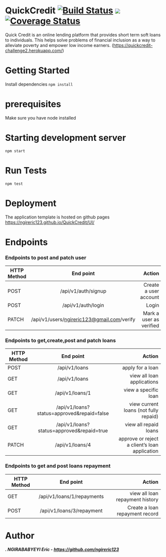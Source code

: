 # QuickCredit [![Build Status](https://travis-ci.org/ngireric123/QuickCredit.svg?branch=develop)](https://travis-ci.org/ngireric123/QuickCredit)    <a href="https://codeclimate.com/github/ngireric123/QuickCredit/maintainability"><img src="https://api.codeclimate.com/v1/badges/7f3e458d461aa92a8206/maintainability" /></a> [![Coverage Status](https://coveralls.io/repos/github/ngireric123/QuickCredit/badge.svg?branch=develop)](https://coveralls.io/github/ngireric123/QuickCredit?branch=develop)


Quick Credit is an online lending platform that provides short term soft loans to individuals. This
helps solve problems of financial inclusion as a way to alleviate poverty and empower low
income earners.               (https://quickcredit-challenge2.herokuapp.com/)


# Getting Started

Install dependencies 
`npm install`

# prerequisites

Make sure you have node installed

# Starting development server 

`npm start`

# Run Tests 

`npm test`

# Deployment

The application template is hosted on github pages https://ngireric123.github.io/QuickCredit/UI/


# Endpoints
### Endpoints to post and patch user

| HTTP Method       | End point                                  |     Action               |
| ------------------|:------------------------------------------:| ------------------------:|
| POST              | /api/v1/auth/signup                        | Create a user account    |
| POST              | /api/v1/auth/login                         | Login                    |
| PATCH             | /api/v1/users/ngireric123@gmail.com/verify | Mark a user as verified  |

### Endpoints to get,create,post and patch loans

| HTTP Method       | End point                                 |     Action                                   |
| ------------------|:-----------------------------------------:| --------------------------------------------:|
| POST              | /api/v1/loans                             | apply for a loan                             |
| GET               | /api/v1/loans                             | view all loan applications                   |
| GET               | /api/v1/loans/1                           | view a specific loan                         |
| GET               | /api/v1/loans?status=approved&repaid=false| view current loans (not fully repaid)        |
| GET               | /api/v1/loans?status=approved&repaid=true | view all repaid loans                        | 
| PATCH             | /api/v1/loans/4                           | approve or reject a client’s loan application|


### Endpoints to get and post loans repayment

| HTTP Method       | End point                 |     Action                              |
| ------------------|:-------------------------:| ---------------------------------------:|
| GET               | /api/v1/loans/1/repayments| view all loan repayment history         |
| POST              | /api/v1/loans/3/repayment | Create a loan repayment record          |


# Author

##### . NGIRABABYEYI Eric  - https://github.com/ngireric123
